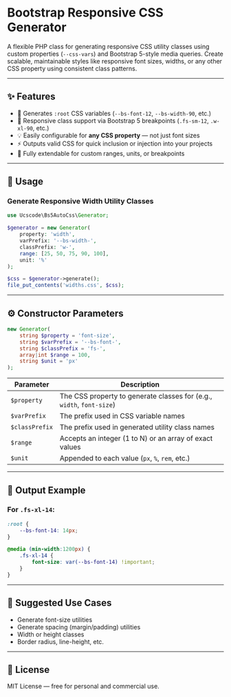 # Bootstrap Responsive CSS Generator

A flexible PHP class for generating responsive CSS utility classes using custom properties (`--css-vars`) and Bootstrap 5-style media queries. Create scalable, maintainable styles like responsive font sizes, widths, or any other CSS property using consistent class patterns.

---

## ✨ Features

- 🧱 Generates `:root` CSS variables (`--bs-font-12`, `--bs-width-90`, etc.)
- 📱 Responsive class support via Bootstrap 5 breakpoints (`.fs-sm-12`, `.w-xl-90`, etc.)
- 💡 Easily configurable for **any CSS property** — not just font sizes
- ⚡ Outputs valid CSS for quick inclusion or injection into your projects
- 🧩 Fully extendable for custom ranges, units, or breakpoints

---


## 🚀 Usage

### Generate Responsive Width Utility Classes

```php
use Ucscode\Bs5AutoCss\Generator;

$generator = new Generator(
    property: 'width',
    varPrefix: '--bs-width-',
    classPrefix: 'w-',
    range: [25, 50, 75, 90, 100],
    unit: '%'
);

$css = $generator->generate();
file_put_contents('widths.css', $css);
```

---

## ⚙️ Constructor Parameters

```php
new Generator(
    string $property = 'font-size',
    string $varPrefix = '--bs-font-',
    string $classPrefix = 'fs-',
    array|int $range = 100,
    string $unit = 'px'
);
```

| Parameter      | Description                                                           |
| -------------- | --------------------------------------------------------------------- |
| `$property`    | The CSS property to generate classes for (e.g., `width`, `font-size`) |
| `$varPrefix`   | The prefix used in CSS variable names                                 |
| `$classPrefix` | The prefix used in generated utility class names                      |
| `$range`       | Accepts an integer (1 to N) or an array of exact values               |
| `$unit`        | Appended to each value (`px`, `%`, `rem`, etc.)                       |

---

## 📁 Output Example

### For `.fs-xl-14`:

```css
:root {
    --bs-font-14: 14px;
}

@media (min-width:1200px) {
    .fs-xl-14 {
        font-size: var(--bs-font-14) !important;
    }
}
```

---

## 🧪 Suggested Use Cases

* Generate font-size utilities
* Generate spacing (margin/padding) utilities
* Width or height classes
* Border radius, line-height, etc.

---

## 📄 License

MIT License — free for personal and commercial use.
